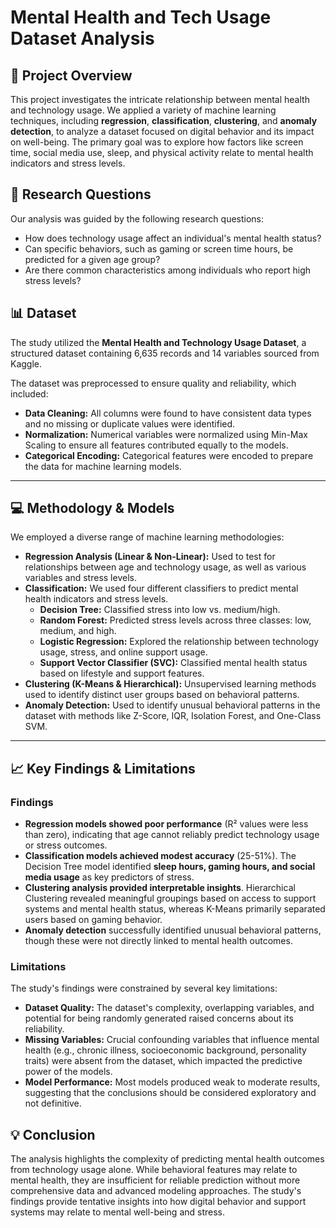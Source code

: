 # Mental Health and Tech Usage Dataset Analysis

## 🚀 Project Overview
This project investigates the intricate relationship between mental health and technology usage. We applied a variety of machine learning techniques, including **regression**, **classification**, **clustering**, and **anomaly detection**, to analyze a dataset focused on digital behavior and its impact on well-being. The primary goal was to explore how factors like screen time, social media use, sleep, and physical activity relate to mental health indicators and stress levels.

## 🧠 Research Questions
Our analysis was guided by the following research questions:
* How does technology usage affect an individual's mental health status?
* Can specific behaviors, such as gaming or screen time hours, be predicted for a given age group?
* Are there common characteristics among individuals who report high stress levels?

## 📊 Dataset
The study utilized the **Mental Health and Technology Usage Dataset**, a structured dataset containing 6,635 records and 14 variables sourced from Kaggle.

The dataset was preprocessed to ensure quality and reliability, which included:
* **Data Cleaning:** All columns were found to have consistent data types and no missing or duplicate values were identified.
* **Normalization:** Numerical variables were normalized using Min-Max Scaling to ensure all features contributed equally to the models.
* **Categorical Encoding:** Categorical features were encoded to prepare the data for machine learning models.

---

## 💻 Methodology & Models
We employed a diverse range of machine learning methodologies:
* **Regression Analysis (Linear & Non-Linear):** Used to test for relationships between age and technology usage, as well as various variables and stress levels.
* **Classification:** We used four different classifiers to predict mental health indicators and stress levels.
    * **Decision Tree:** Classified stress into low vs. medium/high.
    * **Random Forest:** Predicted stress levels across three classes: low, medium, and high.
    * **Logistic Regression:** Explored the relationship between technology usage, stress, and online support usage.
    * **Support Vector Classifier (SVC):** Classified mental health status based on lifestyle and support features.
* **Clustering (K-Means & Hierarchical):** Unsupervised learning methods used to identify distinct user groups based on behavioral patterns.
* **Anomaly Detection:** Used to identify unusual behavioral patterns in the dataset with methods like Z-Score, IQR, Isolation Forest, and One-Class SVM.

---

## 📈 Key Findings & Limitations

### Findings
* **Regression models showed poor performance** (R² values were less than zero), indicating that age cannot reliably predict technology usage or stress outcomes.
* **Classification models achieved modest accuracy** (25-51%). The Decision Tree model identified **sleep hours, gaming hours, and social media usage** as key predictors of stress.
* **Clustering analysis provided interpretable insights**. Hierarchical Clustering revealed meaningful groupings based on access to support systems and mental health status, whereas K-Means primarily separated users based on gaming behavior.
* **Anomaly detection** successfully identified unusual behavioral patterns, though these were not directly linked to mental health outcomes.

### Limitations
The study's findings were constrained by several key limitations:
* **Dataset Quality:** The dataset's complexity, overlapping variables, and potential for being randomly generated raised concerns about its reliability.
* **Missing Variables:** Crucial confounding variables that influence mental health (e.g., chronic illness, socioeconomic background, personality traits) were absent from the dataset, which impacted the predictive power of the models.
* **Model Performance:** Most models produced weak to moderate results, suggesting that the conclusions should be considered exploratory and not definitive.

## 💡 Conclusion
The analysis highlights the complexity of predicting mental health outcomes from technology usage alone. While behavioral features may relate to mental health, they are insufficient for reliable prediction without more comprehensive data and advanced modeling approaches. The study's findings provide tentative insights into how digital behavior and support systems may relate to mental well-being and stress.